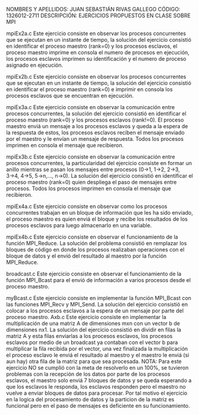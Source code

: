 NOMBRES Y APELLIDOS: JUAN SEBASTIÁN RIVAS GALLEGO
CÓDIGO: 1326012-2711
DESCRIPCIÓN: EJERCICIOS PROPUESTOS EN CLASE SOBRE MPI

mpiEx2a.c
Este ejercicio consiste en observar los procesos concurrentes que se ejecutan en un instante de tiempo, la solución del ejercicio consistió en identificar el proceso maestro (rank=0) y los procesos esclavos, el proceso maestro imprime en consola el numero de procesos en ejecución, los procesos esclavos imprimen su identificación y el numero de proceso asignado en ejecución.

mpiEx2b.c
Este ejercicio consiste en observar los procesos concurrentes que se ejecutan en un instante de tiempo, la solución del ejercicio consistió en identificar el proceso maestro (rank=0) e imprimir en consola los procesos esclavos que se encuentran en ejecución.

mpiEx3a.c
Este ejercicio consiste en observar la comunicación entre procesos concurrentes, la solución del ejercicio consistió en identificar el proceso maestro (rank=0) y los procesos esclavos (rank!=0). El proceso maestro enviá un mensaje a los procesos esclavos y queda a la espera de la respuesta de estos, los procesos esclavos reciben el mensaje enviado por el maestro y le envían un mensaje de respuesta. Todos los procesos imprimen en consola el mensaje que recibieron.

mpiEx3b.c
Este ejercicio consiste en observar la comunicación entre procesos concurrentes, la particularidad del ejercicio consiste en formar un anillo mientras se pasan los mensajes entre procesos (0→1, 1→2, 2→3, 3→4, 4→5, 5→n,…, n→0). La solución del ejercicio consistió en identificar el proceso maestro (rank=0) quien despliega el paso de mensajes entre procesos. Todos los procesos imprimen en consola el mensaje que recibieron.

mpiEx4a.c
Este ejercicio consiste en observar como los procesos concurrentes trabajan en un bloque de información que les ha sido enviado, el proceso maestro es quien enviá el bloque y recibe los resultados de los procesos esclavos para luego almacenarlo en una variable.

mpiEx4b.c
Este ejercicio consiste en observar el funcionamiento de la función MPI_Reduce. La solución del problema consistió en remplazar los bloques de código en donde los procesos realizaban operaciones con el bloque de datos y el envió del resultado al maestro por la función MPI_Reduce.

broadcast.c
Este ejercicio consiste en observar el funcionamiento de la función MPI_Bcast para el envió de información a varios procesos desde el proceso maestro.

myBcast.c
Este ejercicio consiste en implementar la función MPI_Bcast con las funciones MPI_Recv y MPI_Send.  La solución del ejercicio consistió en colocar a los procesos esclavos a la espera de un mensaje por parte del proceso maestro.
Axb.c
Este ejercicio consiste en implementar la multiplicación de una matriz A de dimensiones mxn con un vector b de dimensiones nx1. La solución del ejercicio consistió en dividir en filas la matriz A y esta filas enviarlas a los procesos esclavos, los procesos esclavos por medio de un broadcast ya contaban con el vector b para multiplicar la fila recibida por el vector, una vez finalizada la multiplicación el proceso esclavo le enviá el resultado al maestro y el maestro le enviá (si aun hay) otra fila de la matriz para que sea procesada.
NOTA: Para este ejercicio NO se cumplió con la meta de resolverlo en un 100%, se tuvieron problemas con la recepción de los datos por parte de los procesos esclavos, el maestro solo enviá 7 bloques de datos y se queda esperando a que los esclavos le responda, los esclavos responden pero el maestro no vuelve a enviar bloques de datos para procesar. Por tal motivo el ejercicio en la logica del procesamiento de datos y la particion de la matriz es funcional pero en el paso de mensajes es deficiente en su funcionamiento.
